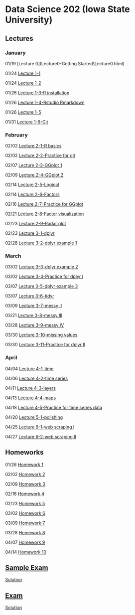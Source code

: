 # Data Science 202 (Iowa State University)

## Lectures

### January 

01/19 [Lecture 0](Lecture0-Getting Started\Lecture0.html)

01/24 [Lecture 1-1](Lecture1_collaborative-environment\01b_favorite-topics.html)

01/24 [Lecture 1-2](Lecture1_collaborative-environment\01_test-case.html)

01/26 [Lecture 1-3-R installation](Lecture1_collaborative-environment\R-installation.html)

01/26 [Lecture 1-4-Rstudio Rmarkdown](Lecture1_collaborative-environment\03_rmarkdown.html)

01/26 [Lecture 1-5](Lecture1_collaborative-environment\02_test-case-solution.html)

01/31 [Lecture 1-6-Git](Lecture1_collaborative-environment\04_git.html)

### February 

02/02 [Lecture 2-1-R basics](Lecture2-R-basics\01_r-basics.html)

02/02 [Lecture 2-2-Practice for git](Practice\practice01.html)

02/07 [Lecture 2-3-GGplot 1](Lecture2-R-basics\02_r-graphics.html)

02/09 [Lecture 2-4-GGplot 2](Lecture2-R-basics\03_r-graphics.html)

02/14 [Lecture 2-5-Logical](Lecture2-R-basics\04_logical.html)

02/14 [Lecture 2-6-Factors](Lecture2-R-basics\05_factors.html)

02/16 [Lecture 2-7-Practice for GGplot](Practice\practice02.html)

02/21 [Lecture 2-8-Factor visualization](Lecture2-R-basics\06_vis-factor.html)

02/23 [Lecture 2-9-Radar plot](Lecture2-R-basics\07_radar-plot.html)

02/23 [Lecture 3-1-dplyr](03_tidyverse\01_dplyr.html)

02/28 [Lecture 3-2-dplyr example 1](03_tidyverse\03_dplyr-examples.html)

### March

03/02 [Lecture 3-3-dplyr example 2](03_tidyverse\04_dplyr-examples.html)

03/02 [Lecture 3-4-Practice for dplyr I](Practice\practice03.html)

03/07 [Lecture 3-5-dplyr example 3](03_tidyverse\02_dplyr-examples.html)

03/07 [Lecture 3-6-tidyr](03_tidyverse\05_tidyr.html)

03/09 [Lecture 3-7-messy II](03_tidyverse\06_tidyr.html)

03/21 [Lecture 3-8-messy III](03_tidyverse\07-messy-3.html)

03/28 [Lecture 3-9-messy IV](03_tidyverse\08-messy-4.html)

03/30 [Lecture 3-10-missing values](03_tidyverse\09_missing-values.html)

03/30 [Lecture 3-11-Practice for dplyr II](Practice\practice04.html)

### April

04/04 [Lecture 4-1-time](04_date-time-space\01_date-and-time.html)

04/06 [Lecture 4-2-time series](04_date-time-space\02_time-series.html)

04/11 [Lecture 4-3-layers](04_date-time-space\03_layers.html)

04/13 [Lecture 4-4-maps](04_date-time-space\04_maps.html)

04/18 [Lecture 4-5-Practice for time series data](Practice\practice05.html)

04/20 [Lecture 5-1-polishing](05_plot-elements\01_polishing-plots.html)

04/25 [Lecture 6-1-web scraping I](06_web-scraping\01_rvest.html)

04/27 [Lecture 6-2-web scraping II](06_web-scraping\02_purrr.html)

## Homeworks

01/26 [Homework 1](Homework\homework01.html)

02/02 [Homework 2](Homework\homework02.html)

02/09 [Homework 3](Homework\homework03.html)

02/16 [Homework 4](https://canvas.iastate.edu/courses/90411/assignments/1681527?module_item_id=4474688.html)

02/23 [Homework 5](Homework\homework05.html)

03/02 [Homework 6](https://canvas.iastate.edu/courses/90411/assignments/1687038)

03/09 [Homework 7](Homework\homework07.html)

03/28 [Homework 8](https://canvas.iastate.edu/courses/90411/assignments/1694569?module_item_id=4519751)

04/07 [Homework 9](https://canvas.iastate.edu/courses/90411/assignments/1698064?module_item_id=4535011)

04/14 [Homework 10](https://canvas.iastate.edu/courses/90411/assignments/1700590?module_item_id=4544327)

## [Sample Exam](Exam\exam-sample.html)

[Solution](Exam\exam-sample-solution.html)

## [Exam](Exam\Exam-2022.html)

[Solution](Exam\Exam-2022-Solution.html)
